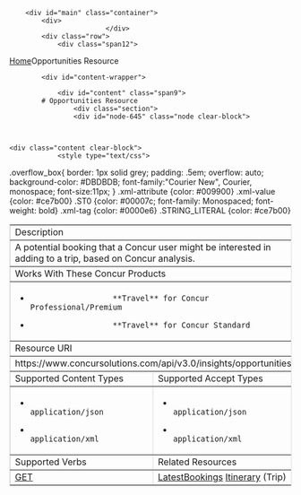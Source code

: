 
        <div id="main" class="container">
            <div>
                            </div>
            <div class="row">
                <div class="span12">
<div class="breadcrumbs"><a href="/">Home</a>Opportunities Resource</div>
                </div>
            </div>

            <div id="content-wrapper">
<!-- <div class="row"> -->
                <div id="content" class="span9">
            # Opportunities Resource
                    <div class="section">
                    <div id="node-645" class="node clear-block">


    
    <div class="content clear-block">
                <style type="text/css">
.overflow_box{
border: 1px solid grey;
padding: .5em;
overflow: auto;
background-color: #DBDBDB;
font-family:"Courier New", Courier, monospace;
font-size:11px;
}
.xml-attribute {color: #009900}
.xml-value {color: #ce7b00}
.ST0 {color: #00007c; font-family: Monospaced; font-weight: bold}
.xml-tag {color: #0000e6}
.STRING_LITERAL {color: #ce7b00}</style><table border="1" bordercolor="#dbdbdb" cellpadding="3" cellspacing="0" width="100%">
<tbody>
<tr class="GrayTableHead">
<td colspan="2">
                Description</td>
</tr>
<tr>
<td colspan="2">
                A potential booking that a Concur user might be interested in adding to a trip, based on Concur analysis.</td>
</tr>
<tr class="GrayTableHead">
<td colspan="2">
                Works With These Concur Products</td>
</tr>
<tr>
<td colspan="2">

* 
                        **Travel** for Concur Professional/Premium
* 
                        **Travel** for Concur Standard

</td>
</tr>
<tr class="GrayTableHead">
<td colspan="2">
                Resource URI</td>
</tr>
<tr>
<td colspan="2">
                <span class="codeexample">https://www.concursolutions.com/api/v3.0/insights/opportunities</td>
</tr>
<tr class="GrayTableHead">
<td width="50%">
                Supported Content Types</td>
<td width="50%">
                Supported Accept Types</td>
</tr>
<tr>
<td>

* 
                        application/json
* 
                        application/xml

</td>
<td>

* 
                        application/json
* 
                        application/xml

</td>
</tr>
<tr class="GrayTableHead">
<td>
                Supported Verbs</td>
<td>
                Related Resources</td>
</tr>
<tr>
<td>
                <a href="https://www.concursolutions.com/api/docs/index.html#!/Opportunities">GET</a></td>
<td valign="top">
<a href="https://www.concursolutions.com/api/docs/index.html#!/LatestBookings">LatestBookings</a>
<a href="https://developer.concur.com/node/513">Itinerary</a> (Trip)
</td>
</tr>
</tbody>
</table>

